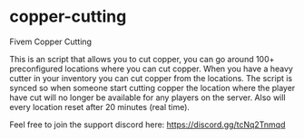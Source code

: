 # copper-cutting
Fivem Copper Cutting


This is an script that allows you to cut copper, you can go around 100+ preconfigured locations where you can cut copper. When you have a heavy cutter in your inventory you can cut copper from the locations. The script is synced so when someone start cutting copper the location where the player have cut will no longer be available for any players on the server. Also will every location reset after 20 minutes (real time).

Feel free to join the support discord here: https://discord.gg/tcNq2Tnmqd
